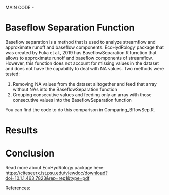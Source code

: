 MAIN CODE -

# Baseflow Separation Function

Baseflow separation is a method that is used to analyze streamflow and approximate runoff and baseflow components. EcoHydRology package that was created by Fuka et al., 2019 has BaseflowSeparation.R function that allows to approximate runoff and baseflow components of streamflow. However, this function does not account for missing values in the dataset and does not have the capability to deal with NA values. Two methods were tested:
1) Removing NA values from the dataset alltogether and feed that array without NAs into the BaseflowSeparation function
2) Grouping consecutive values and feeding only an array with those consecutive values into the BaseflowSeparation function

You can find the code to do this comparison in Comparing_BflowSep.R. 

# Results

# Conclusion

Read more about EcoHydRology package here:
https://citeseerx.ist.psu.edu/viewdoc/download?doi=10.1.1.463.7823&rep=rep1&type=pdf

References:
